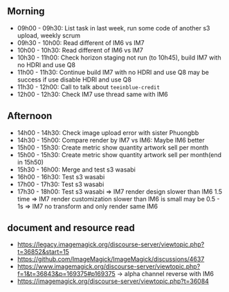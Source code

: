 ## Morning

- 09h00 - 09h30: List task in last week, run some code of another s3 upload, weekly scrum
- 09h30 - 10h00: Read different of IM6 vs IM7
- 10h00 - 10h30: Read different of IM6 vs IM7
- 10h30 - 11h00: Check horizon staging not run (to 10h45), build IM7 with no HDRI and use Q8
- 11h00 - 11h30: Continue build IM7 with no HDRI and use Q8 may be success if use disable HDRI and use Q8
- 11h30 - 12h00: Call to talk about `teeinblue-credit`
- 12h00 - 12h30: Check IM7 use thread same with IM6

## Afternoon

- 14h00 - 14h30: Check image upload error with sister Phuongbb 
- 14h30 - 15h00: Compare render by IM7 vs IM6: Maybe IM6 better
- 15h00 - 15h30: Create metric show quantity artwork sell per month
- 15h00 - 15h30: Create metric show quantity artwork sell per month(end in 15h50)
- 15h30 - 16h00: Merge and test s3 wasabi
- 16h00 - 16h30: Test s3 wasabi
- 17h00 - 17h30: Test s3 wasabi
- 17h30 - 18h00: Test s3 wasabi
=> IM7 render design slower than IM6 1.5 time
=> IM7 render customization slower than IM6 is small may be 0.5 - 1s
=> IM7 no transform and only render same IM6 

## document and resource read

- https://legacy.imagemagick.org/discourse-server/viewtopic.php?t=36852&start=15
- https://github.com/ImageMagick/ImageMagick/discussions/4637
- https://www.imagemagick.org/discourse-server/viewtopic.php?f=1&t=36843&p=169375#p169375
-> alpha channel reverse with IM6
- https://imagemagick.org/discourse-server/viewtopic.php?t=36084

